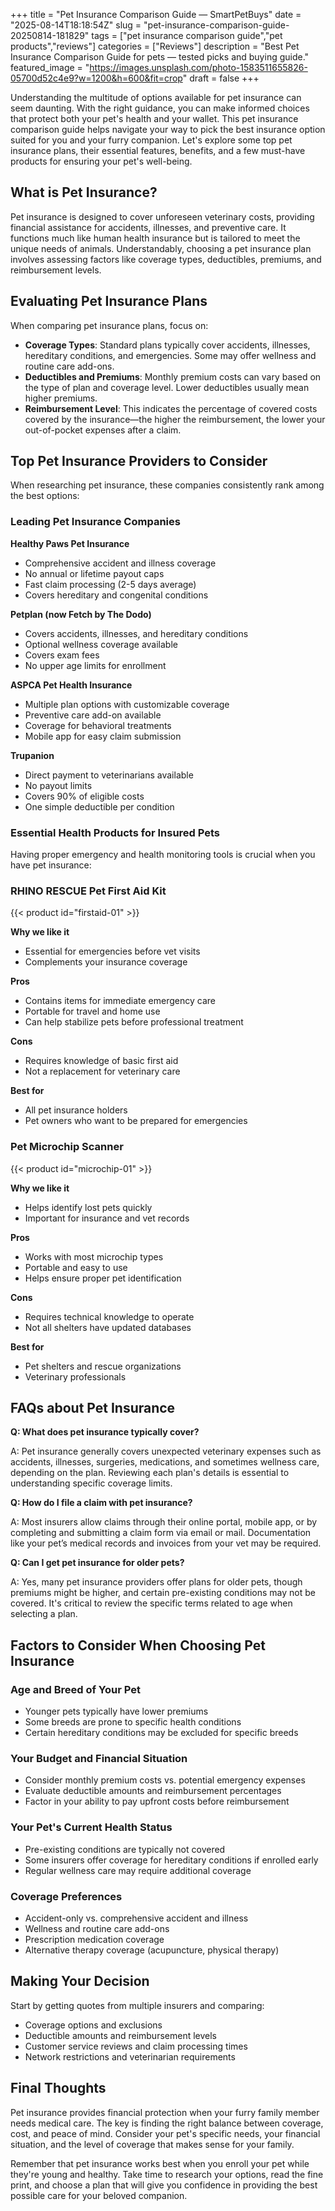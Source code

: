 +++
title = "Pet Insurance Comparison Guide — SmartPetBuys"
date = "2025-08-14T18:18:54Z"
slug = "pet-insurance-comparison-guide-20250814-181829"
tags = ["pet insurance comparison guide","pet products","reviews"]
categories = ["Reviews"]
description = "Best Pet Insurance Comparison Guide for pets — tested picks and buying guide."
featured_image = "https://images.unsplash.com/photo-1583511655826-05700d52c4e9?w=1200&h=600&fit=crop"
draft = false
+++

Understanding the multitude of options available for pet insurance can seem daunting. With the right guidance, you can make informed choices that protect both your pet's health and your wallet. This pet insurance comparison guide helps navigate your way to pick the best insurance option suited for you and your furry companion. Let's explore some top pet insurance plans, their essential features, benefits, and a few must-have products for ensuring your pet's well-being.

## What is Pet Insurance?

Pet insurance is designed to cover unforeseen veterinary costs, providing financial assistance for accidents, illnesses, and preventive care. It functions much like human health insurance but is tailored to meet the unique needs of animals. Understandably, choosing a pet insurance plan involves assessing factors like coverage types, deductibles, premiums, and reimbursement levels.

## Evaluating Pet Insurance Plans

When comparing pet insurance plans, focus on:

- **Coverage Types**: Standard plans typically cover accidents, illnesses, hereditary conditions, and emergencies. Some may offer wellness and routine care add-ons.
- **Deductibles and Premiums**: Monthly premium costs can vary based on the type of plan and coverage level. Lower deductibles usually mean higher premiums.
- **Reimbursement Level**: This indicates the percentage of covered costs covered by the insurance—the higher the reimbursement, the lower your out-of-pocket expenses after a claim.

## Top Pet Insurance Providers to Consider

When researching pet insurance, these companies consistently rank among the best options:

### Leading Pet Insurance Companies

**Healthy Paws Pet Insurance**
- Comprehensive accident and illness coverage
- No annual or lifetime payout caps
- Fast claim processing (2-5 days average)
- Covers hereditary and congenital conditions

**Petplan (now Fetch by The Dodo)**
- Covers accidents, illnesses, and hereditary conditions
- Optional wellness coverage available
- Covers exam fees
- No upper age limits for enrollment

**ASPCA Pet Health Insurance**
- Multiple plan options with customizable coverage
- Preventive care add-on available
- Coverage for behavioral treatments
- Mobile app for easy claim submission

**Trupanion**
- Direct payment to veterinarians available
- No payout limits
- Covers 90% of eligible costs
- One simple deductible per condition

### Essential Health Products for Insured Pets

Having proper emergency and health monitoring tools is crucial when you have pet insurance:

### RHINO RESCUE Pet First Aid Kit

{{< product id="firstaid-01" >}}

**Why we like it**
- Essential for emergencies before vet visits
- Complements your insurance coverage

**Pros**
- Contains items for immediate emergency care
- Portable for travel and home use
- Can help stabilize pets before professional treatment

**Cons**
- Requires knowledge of basic first aid
- Not a replacement for veterinary care

**Best for**
- All pet insurance holders
- Pet owners who want to be prepared for emergencies

### Pet Microchip Scanner

{{< product id="microchip-01" >}}

**Why we like it**
- Helps identify lost pets quickly
- Important for insurance and vet records

**Pros**
- Works with most microchip types
- Portable and easy to use
- Helps ensure proper pet identification

**Cons**
- Requires technical knowledge to operate
- Not all shelters have updated databases

**Best for**
- Pet shelters and rescue organizations
- Veterinary professionals

## FAQs about Pet Insurance

**Q: What does pet insurance typically cover?**

A: Pet insurance generally covers unexpected veterinary expenses such as accidents, illnesses, surgeries, medications, and sometimes wellness care, depending on the plan. Reviewing each plan's details is essential to understanding specific coverage limits.

**Q: How do I file a claim with pet insurance?**

A: Most insurers allow claims through their online portal, mobile app, or by completing and submitting a claim form via email or mail. Documentation like your pet’s medical records and invoices from your vet may be required.

**Q: Can I get pet insurance for older pets?**

A: Yes, many pet insurance providers offer plans for older pets, though premiums might be higher, and certain pre-existing conditions may not be covered. It's critical to review the specific terms related to age when selecting a plan.

## Factors to Consider When Choosing Pet Insurance

### Age and Breed of Your Pet
- Younger pets typically have lower premiums
- Some breeds are prone to specific health conditions
- Certain hereditary conditions may be excluded for specific breeds

### Your Budget and Financial Situation
- Consider monthly premium costs vs. potential emergency expenses
- Evaluate deductible amounts and reimbursement percentages
- Factor in your ability to pay upfront costs before reimbursement

### Your Pet's Current Health Status
- Pre-existing conditions are typically not covered
- Some insurers offer coverage for hereditary conditions if enrolled early
- Regular wellness care may require additional coverage

### Coverage Preferences
- Accident-only vs. comprehensive accident and illness
- Wellness and routine care add-ons
- Prescription medication coverage
- Alternative therapy coverage (acupuncture, physical therapy)

## Making Your Decision

Start by getting quotes from multiple insurers and comparing:
- Coverage options and exclusions
- Deductible amounts and reimbursement levels
- Customer service reviews and claim processing times
- Network restrictions and veterinarian requirements

## Final Thoughts

Pet insurance provides financial protection when your furry family member needs medical care. The key is finding the right balance between coverage, cost, and peace of mind. Consider your pet's specific needs, your financial situation, and the level of coverage that makes sense for your family.

Remember that pet insurance works best when you enroll your pet while they're young and healthy. Take time to research your options, read the fine print, and choose a plan that will give you confidence in providing the best possible care for your beloved companion.